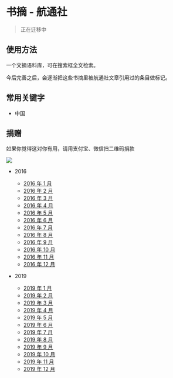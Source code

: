 # 书摘 - 航通社

> 正在迁移中

## 使用方法

一个文摘语料库，可在搜索框全文检索。

今后完善之后，会逐渐把这些书摘里被航通社文章引用过的条目做标记。

## 常用关键字

- 中国

## 捐赠

如果你觉得这对你有用，请用支付宝、微信扫二维码捐款

![](https://lishuhang.me/img/2020/qrdonate.jpg)

- 2016
  - [2016 年 1 月](digest/201601.md)
  - [2016 年 2 月](digest/201602.md)
  - [2016 年 3 月](digest/201603.md)
  - [2016 年 4 月](digest/201604.md)
  - [2016 年 5 月](digest/201605.md)
  - [2016 年 6 月](digest/201606.md)
  - [2016 年 7 月](digest/201607.md)
  - [2016 年 8 月](digest/201608.md)
  - [2016 年 9 月](digest/201609.md)
  - [2016 年 10 月](digest/201610.md)
  - [2016 年 11 月](digest/201611.md)
  - [2016 年 12 月](digest/201612.md)

- 2019
  - [2019 年 1 月](digest/201901.md)
  - [2019 年 2 月](digest/201902.md)
  - [2019 年 3 月](digest/201903.md)
  - [2019 年 4 月](digest/201904.md)
  - [2019 年 5 月](digest/201905.md)
  - [2019 年 6 月](digest/201906.md)
  - [2019 年 7 月](digest/201907.md)
  - [2019 年 8 月](digest/201908.md)
  - [2019 年 9 月](digest/201909.md)
  - [2019 年 10 月](digest/201910.md)
  - [2019 年 11 月](digest/201911.md)
  - [2019 年 12 月](digest/201912.md)